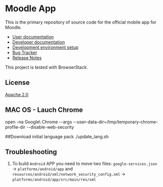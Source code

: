 Moodle App
=================

This is the primary repository of source code for the official mobile app for Moodle.

* [User documentation](https://docs.moodle.org/en/Moodle_app)
* [Developer documentation](https://moodledev.io/general/app)
* [Development environment setup](https://moodledev.io/general/app/development/setup)
* [Bug Tracker](https://tracker.moodle.org/browse/MOBILE)
* [Release Notes](https://moodledev.io/general/app_releases)

This project is tested with BrowserStack.

License
-------

[Apache 2.0](http://www.apache.org/licenses/LICENSE-2.0)


## MAC OS - Lauch Chrome
open -na Google\ Chrome --args --user-data-dir=/tmp/temporary-chrome-profile-dir --disable-web-security

##Download initial language pack
./update_lang.sh


## Troubleshooting
1. To build `Android` APP you need to move two files: `google-services.json` -> `platforms/android/app` and `resources/android/xml/network_security_config.xml` -> `platforms/android/app/src/main/res/xml`